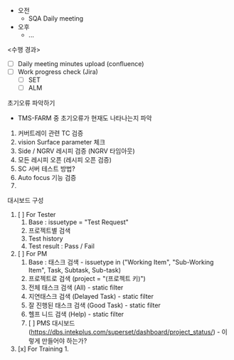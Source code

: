 - 오전
	- SQA Daily meeting
- 오후
	- ...

<수행 경과>
- [ ] Daily meeting minutes upload (confluence)
- [ ] Work progress check (Jira)
	- [ ] SET
	- [ ] ALM

초기오류 파악하기
- TMS-FARM 중 초기오류가 현재도 나타나는지 파악
1. 커버트레이 관련 TC 검증
2. vision Surface parameter 체크
3. Side / NGRV 레시피 검증 (NGRV 타임아웃)
4. 모든 레시피 오픈 (레시피 오픈 검증)
5. SC 서버 테스트 방법?
6. Auto focus 기능 검증
7. 

대시보드 구성
1. [ ] For Tester
	1. Base : issuetype = "Test Request"
	2. 프로젝트별 검색
	3. Test history
	4. Test result : Pass / Fail
2. [ ] For PM
	1. Base : 태스크 검색 - issuetype in ("Working Item", "Sub-Working Item", Task, Subtask, Sub-task)
	2. 프로젝트로 검색 (project = "(프로젝트 키)")
	3. 전체 태스크 검색 (All) - static filter
	4. 지연태스크 검색 (Delayed Task) - static filter
	5. 잘 진행된 태스크 검색 (Good Task) - static filter
	6. 헬프 니드 검색 (Help) - static filter
	7. [ ] PMS 대시보드 (https://dbs.intekplus.com/superset/dashboard/project_status/) - 이렇게 만들어야 하는가?
3. [x] For Training
	1. 